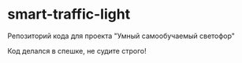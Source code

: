 # smart-traffic-light
Репозиторий кода для проекта "Умный самообучаемый светофор"

Код делался в спешке, не судите строго!
